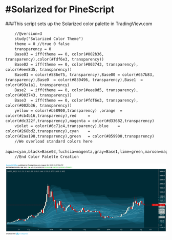 #Solarized for PineScript
====

###This script sets up the Solarized color palette in TradingView.com



		//@version=3
		study("Solarized Color Theme")
		theme = 0 //true 0 false
		transparency = 0
		Base03 = iff(theme == 0, color(#002b36, transparency),color(#fdf6e3, transparency))
		Base02 = iff(theme == 0, color(#003743, transparency), color(#eee8d5, transparency))
		Base01 = color(#586e75, transparency),Base00 = color(#657b83, transparency),Base0  = color(#839496, transparency),Base1  = color(#93a1a1, transparency)
		Base2  = iff(theme == 0, color(#eee8d5, transparency), color(#003743, transparency))
		Base3  = iff(theme == 0, color(#fdf6e3, transparency), color(#002b36, transparency))
		yellow = color(#b58900,transparency) ,orange  = color(#cb4b16,transparency),red     = color(#dc322f,transparency),magenta = color(#d33682,transparency)
		violet = color(#6c71c4,transparency),blue    = color(#268bd2,transparency),cyan    = color(#2aa198,transparency),green   = color(#859900,transparency)
		//We overload standard colors here
		aqua=cyan,black=Base03,fuchsia=magenta,gray=Base1,lime=green,maroon=magenta,navy=blue,olive=green,purple=violet,silver=Base1,teal=cyan,white=Base3
		//End Color Palette Creation
![](images/SLRZD_BB.png)